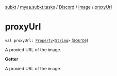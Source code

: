 [subkt](../../../index.md) / [myaa.subkt.tasks](../../index.md) / [Discord](../index.md) / [Image](index.md) / [proxyUrl](./proxy-url.md)

# proxyUrl

`val proxyUrl: `[`Property`](https://docs.gradle.org/current/javadoc/org/gradle/api/provider/Property.html)`<`[`String`](https://kotlinlang.org/api/latest/jvm/stdlib/kotlin/-string/index.html)`>` [(source)](https://github.com/Myaamori/SubKt/blob/master/src/main/kotlin/myaa/subkt/tasks/discordtask.kt#L95)

A proxied URL of the image.

**Getter**

A proxied URL of the image.

